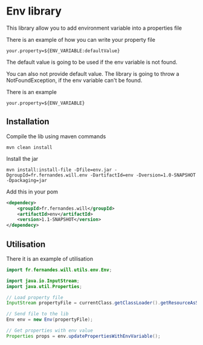 # Env library

This library allow you to add environment variable into a properties file

There is an example of how you can write your property file

```properties
your.property=${ENV_VARIABLE:defaultValue}
```
The default value is going to be used if the env variable is not found.

You can also not provide default value. The library is going to throw a NotFoundException, 
if the env variable can't be found.

There is an example
```properties
your.property=${ENV_VARIABLE}
```



## Installation

Compile the lib using maven commands
```shell
mvn clean install
```

Install the jar 
```shell
mvn install:install-file -Dfile=env.jar -DgroupId=fr.fernandes.will.env -DartifactId=env -Dversion=1.0-SNAPSHOT -Dpackaging=jar
```

Add this in your pom

```xml
<dependecy>
    <groupId>fr.fernandes.will</groupId>
    <artifactId>env</artifactId>
    <version>1.1-SNAPSHOT</version>
</dependecy>
```

## Utilisation
There it is an example of utilisation

```java
import fr.fernandes.will.utils.env.Env;

import java.io.InputStream;
import java.util.Properties;

// Load property file
InputStream propertyFile = currentClass.getClassLoader().getResourceAsStream("path/to/application.properties");

// Send file to the lib
Env env = new Env(propertyFile);

// Get properties with env value
Properties props = env.updatePropertiesWithEnvVariable();
```
